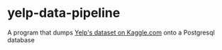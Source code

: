 # yelp-data-pipeline

A program that dumps [Yelp's dataset on Kaggle.com](https://www.kaggle.com/datasets/yelp-dataset/yelp-dataset) onto a Postgresql database
